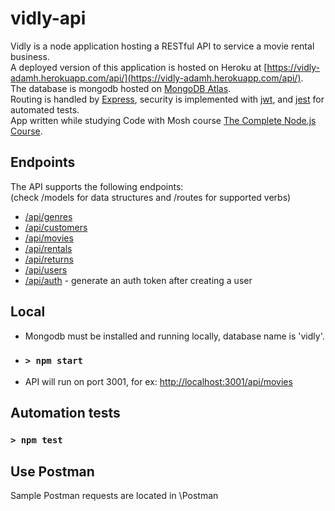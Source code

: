 # vidly-api

Vidly is a node application hosting a RESTful API to service a movie rental business.\
A deployed version of this application is hosted on Heroku at [https://vidly-adamh.herokuapp.com/api/](https://vidly-adamh.herokuapp.com/api/). \
The database is mongodb hosted on [MongoDB Atlas](https://www.mongodb.com/atlas). \
Routing is handled by [Express](https://www.npmjs.com/package/express), security is implemented with [jwt](https://www.npmjs.com/package/jsonwebtoken), and [jest](https://www.npmjs.com/package/jest) for automated tests. \
App written while studying Code with Mosh course [The Complete Node.js Course](https://codewithmosh.com/p/the-complete-node-js-course).

## Endpoints

The API supports the following endpoints: \
(check /models for data structures and /routes for supported verbs)

- [/api/genres](https://vidly-adamh.herokuapp.com/api/genres)
- [/api/customers](https://vidly-adamh.herokuapp.com/api/customers)
- [/api/movies](https://vidly-adamh.herokuapp.com/api/movies)
- [/api/rentals](https://vidly-adamh.herokuapp.com/api/rentals)
- [/api/returns](https://vidly-adamh.herokuapp.com/api/returns)
- [/api/users](https://vidly-adamh.herokuapp.com/api/users)
- [/api/auth](https://vidly-adamh.herokuapp.com/api/auth)  - generate an auth token after creating a user

## Local

- Mongodb must be installed and running locally, database name is 'vidly'.

- ### `> npm start`

- API will run on port 3001, for ex: [http://localhost:3001/api/movies](http://localhost:3001/api/movies)

## Automation tests

### `> npm test`

## Use Postman

Sample Postman requests are located in \Postman

